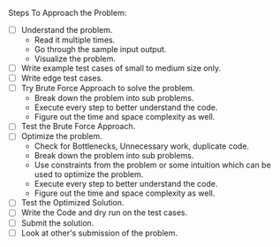 Steps To Approach the Problem:

- [ ] Understand the problem.
  - Read it multiple times.
  - Go through the sample input output.
  - Visualize the problem.
- [ ] Write example test cases of small to medium size only.
- [ ] Write edge test cases.
- [ ] Try Brute Force Approach to solve the problem.
  - Break down the problem into sub problems.
  - Execute every step to better understand the code.
  - Figure out the time and space complexity as well.
- [ ] Test the Brute Force Approach.
- [ ] Optimize the problem.
  - Check for Bottlenecks, Unnecessary work, duplicate code.
  - Break down the problem into sub problems.
  - Use constraints from the problem or some intuition which can be used to optimize the problem.
  - Execute every step to better understand the code.
  - Figure out the time and space complexity as well.
- [ ] Test the Optimized Solution.
- [ ] Write the Code and dry run on the test cases.
- [ ] Submit the solution.
- [ ] Look at other's submission of the problem.